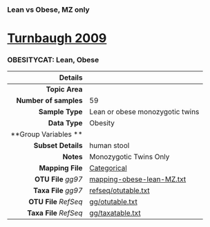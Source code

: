 ### Lean vs Obese, MZ only
# [Turnbaugh 2009]( ../docs/turnbaugh_twins.html )
### OBESITYCAT: Lean, Obese

| Details                   |                                                           |
| ------------------------: |-----------------------------------------------------------|
| **Topic Area**                |                                                 |
| **Number of samples**         | 59                                         |
| **Sample Type**               | Lean or obese monozygotic twins                                         |
| **Data Type**                 | Obesity                                           |
| **Group Variables **          |                                            |
| **Subset Details**            | human stool                                  |
| **Notes**                     | Monozygotic Twins Only                                         |
| **Mapping File**              | [Categorical]( ../datasets/turnbaugh_twins/Categorical)        |
| **OTU File** *gg97*           | [mapping-obese-lean-MZ.txt]( ../datasets/turnbaugh_twins/mapping-obese-lean-MZ.txt)          |
| **Taxa File** *gg97*          | [refseq/otutable.txt]( ../datasets/turnbaugh_twins/refseq/otutable.txt)        |
| **OTU File** *RefSeq*         | [gg/otutable.txt]( ../datasets/turnbaugh_twins/gg/otutable.txt)  |
| **Taxa File** *RefSeq*        | [gg/taxatable.txt]( ../datasets/turnbaugh_twins/gg/taxatable.txt)|
